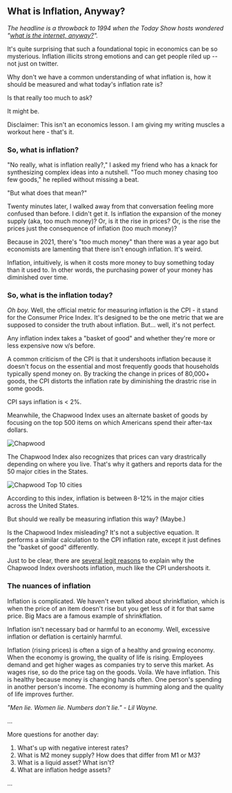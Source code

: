 ## What is Inflation, Anyway?

*The headline is a throwback to 1994 when the Today Show hosts wondered "[what is the internet, anyway?](https://www.youtube.com/watch?v=95-yZ-31j9A)".*

It's quite surprising that such a foundational topic in economics can be so mysterious. Inflation illicits strong emotions and can get people riled up -- not just on twitter.

Why don't we have a common understanding of what inflation is, how it should be measured and what today's inflation rate is?

Is that really too much to ask?

It might be.

Disclaimer: This isn't an economics lesson. I am giving my writing muscles a workout here - that's it.

### So, what is inflation?

"No really, what is inflation really?," I asked my friend who has a knack for synthesizing complex ideas into a nutshell. "Too much money chasing too few goods," he replied without missing a beat.

"But what does that mean?"

Twenty minutes later, I walked away from that conversation feeling more confused than before. I didn't get it. Is inflation the expansion of the money supply (aka, too much money)? Or, is it the rise in prices? Or, is the rise the prices just the consequence of inflation (too much money)?

Because in 2021, there's "too much money" than there was a year ago but economists are lamenting that there isn't enough inflation. It's weird.

Inflation, intuitively, is when it costs more money to buy something today than it used to. In other words, the purchasing power of your money has diminished over time.

### So, what is the inflation today?

*Oh boy.* Well, the official metric for measuring inflation is the CPI - it stand for the Consumer Price Index. It's designed to be the one metric that we are supposed to consider the truth about inflation. But... well, it's not perfect.

Any inflation index takes a "basket of good" and whether they're more or less expensive now v/s before.

A common criticism of the CPI is that it undershoots inflation because it doesn't focus on the essential and most frequently goods that households typically spend money on. By tracking the change in prices of 80,000+ goods, the CPI distorts the inflation rate by diminishing the drastric rise in some goods.

CPI says inflation is < 2%. 

Meanwhile, the Chapwood Index uses an alternate basket of goods by focusing on the top 500 items on which Americans spend their after-tax dollars.

![Chapwood](https://i.imgur.com/x2rVUyX.png)

The Chapwood Index also recognizes that prices can vary drastrically depending on where you live. That's why it gathers and reports data for the 50 major cities in the States. 

![Chapwood Top 10 cities](https://i.imgur.com/kjEuHSG.png)

According to this index, inflation is between 8-12% in the major cities across the United States.

But should we really be measuring inflation this way? (Maybe.) 

Is the Chapwood Index misleading? It's not a subjective equation. It performs a similar calculation to the CPI inflation rate, except it just defines the "basket of good" differently. 

Just to be clear, there are [several legit reasons](https://www.bloombergquint.com/gadfly/as-the-stimulus-debate-rages-trust-government-inflation-numbers) to explain why the Chapwood Index overshoots inflation, much like the CPI undershoots it.

### The nuances of inflation 
Inflation is complicated. We haven't even talked about shrinkflation, which is when the price of an item doesn't rise but you get less of it for that same price.  Big Macs are a famous example of shrinkflation.

Inflation isn't necessary bad or harmful to an economy. Well, excessive inflation or deflation is certainly harmful.

Inflation (rising prices) is often a sign of a healthy and growing economy. When the economy is growing, the quality of life is rising. Employees demand and get higher wages as companies try to serve this market. As wages rise, so do the price tag on the goods. Voila. We have inflation. This is healthy because money is changing hands often. One person's spending in another person's income. The economy is humming along and the quality of life improves further.

*"Men lie. Women lie. Numbers don't lie." - Lil Wayne.*

...

More questions for another day:
1. What's up with negative interest rates?
2. What is M2 money supply? How does that differ from M1 or M3?
3. What is a liquid asset? What isn't?
4. What are inflation hedge assets? 

...
